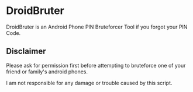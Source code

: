 # DroidBruter
DroidBruter is an Android Phone PIN Bruteforcer Tool if you forgot your PIN Code.

## Disclaimer
Please ask for permission first before attempting to bruteforce one of your friend or family's android phones.

I am not responsible for any damage or trouble caused by this script.

